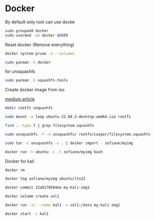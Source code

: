# Docker

By default only root can use docke
```sh
sudo groupadd docker
sudo usermod -aG docker $USER
```

Reset docker (Remove everything)
```sh
docker system prune -a --volumes
```


```sh
sudo pacman -S docker
```

for unsquashfs

```sh
sudo pacman -S squashfs-tools
```


Create docker image from iso

[medium article](https://medium.com/@SofianeHamlaoui/convert-iso-images-to-docker-images-4e1b1b637d75)


```sh
mkdir rootfs unquashfs

sudo mount -o loop ubuntu-22.04.2-desktop-amd64.iso rootfs

find . -type f | grep filesystem.squashfs

sudo unsquashfs -f -d unsquashfs/ rootfs/casper/filesystem.squashfs

sudo tar -C unsquashfs -c . | docker import - sofiane/myimg

docker run -h ubuntu -i -t sofiane/myimg bash
```


Docker for kali
```sh
docker rm

docker tag sofiane/myimg ubuntu/lts22

docker commit 22a8176584ee my-kali-img1

docker volume create vol1

docker run -it --name kal1 -v vol1:/data my-kali-img1

docker start -i kal1
```
